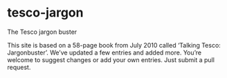 # tesco-jargon
The Tesco jargon buster

This site is based on a 58-page book from July 2010 called ‘Talking Tesco: Jargonbuster’. We’ve updated a few entries and added more. You’re welcome to suggest changes or add your own entries. Just submit a pull request.
